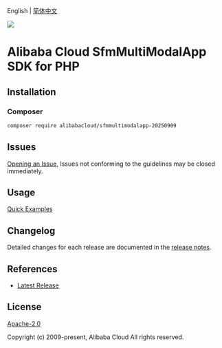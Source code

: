 English | [简体中文](README-CN.md)

![](https://aliyunsdk-pages.alicdn.com/icons/AlibabaCloud.svg)

# Alibaba Cloud SfmMultiModalApp SDK for PHP

## Installation

### Composer

```bash
composer require alibabacloud/sfmmultimodalapp-20250909
```

## Issues

[Opening an Issue](https://github.com/aliyun/alibabacloud-php-sdk/issues/new), Issues not conforming to the guidelines may be closed immediately.

## Usage

[Quick Examples](https://github.com/aliyun/alibabacloud-php-sdk/blob/master/docs/0-Examples-EN.md#quick-examples)

## Changelog

Detailed changes for each release are documented in the [release notes](./ChangeLog.txt).

## References

* [Latest Release](https://github.com/aliyun/alibabacloud-php-sdk/)

## License

[Apache-2.0](http://www.apache.org/licenses/LICENSE-2.0)

Copyright (c) 2009-present, Alibaba Cloud All rights reserved.
